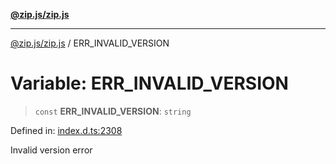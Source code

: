 [**@zip.js/zip.js**](../README.md)

***

[@zip.js/zip.js](../globals.md) / ERR\_INVALID\_VERSION

# Variable: ERR\_INVALID\_VERSION

> `const` **ERR\_INVALID\_VERSION**: `string`

Defined in: [index.d.ts:2308](https://github.com/gildas-lormeau/zip.js/blob/cd8507443514e12617ac25921566eb3131bcdbff/index.d.ts#L2308)

Invalid version error
